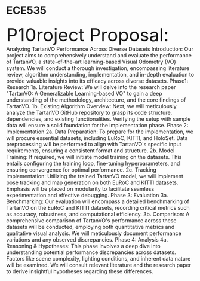 # ECE535
<font size=10>P10roject Proposal:</font> 
Analyzing TartanVO Performance Across Diverse Datasets
Introduction:
Our project aims to comprehensively understand and evaluate the performance of TartanVO, a state-of-the-art learning-based Visual Odometry (VO) system. We will conduct a thorough investigation, encompassing literature review, algorithm understanding, implementation, and in-depth evaluation to provide valuable insights into its efficacy across diverse datasets.
Phase1: Research
1a. Literature Review:
We will delve into the research paper "TartanVO: A Generalizable Learning-based VO" to gain a deep understanding of the methodology, architecture, and the core findings of TartanVO.
1b. Existing Algorithm Overview:
Next, we will meticulously analyze the TartanVO GitHub repository to grasp its code structure, dependencies, and existing functionalities. Verifying the setup with sample data will ensure a solid foundation for the implementation phase.
Phase 2: Implementation
2a. Data Preparation:
To prepare for the implementation, we will procure essential datasets, including EuRoC, KITTI, and HoloSet. Data preprocessing will be performed to align with TartanVO's specific input requirements, ensuring a consistent format and structure.
2b. Model Training:
If required, we will initiate model training on the datasets. This entails configuring the training loop, fine-tuning hyperparameters, and ensuring convergence for optimal performance.
2c. Tracking Implementation:
Utilizing the trained TartanVO model, we will implement pose tracking and map generation on both EuRoC and KITTI datasets. Emphasis will be placed on modularity to facilitate seamless experimentation and effective debugging.
Phase 3: Evaluation
3a. Benchmarking:
Our evaluation will encompass a detailed benchmarking of TartanVO on the EuRoC and KITTI datasets, recording critical metrics such as accuracy, robustness, and computational efficiency.
3b. Comparison:
A comprehensive comparison of TartanVO's performance across these datasets will be conducted, employing both quantitative metrics and qualitative visual analysis. We will meticulously document performance variations and any observed discrepancies.
Phase 4: Analysis
4a. Reasoning & Hypotheses:
This phase involves a deep dive into understanding potential performance discrepancies across datasets. Factors like scene complexity, lighting conditions, and inherent data nature will be examined. We will consult relevant literature and the research paper to derive insightful hypotheses regarding these differences.
